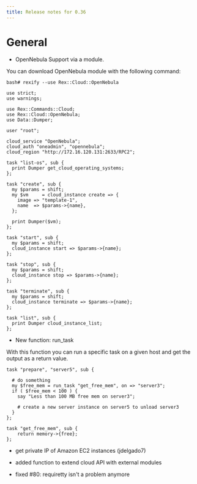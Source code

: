 ```yaml
---
title: Release notes for 0.36
---
```


# General

-   OpenNebula Support via a module.

You can download OpenNebula module with the following command:

    bash# rexify --use Rex::Cloud::OpenNebula

    use strict;
    use warnings;

    use Rex::Commands::Cloud;
    use Rex::Cloud::OpenNebula;
    use Data::Dumper;

    user "root";

    cloud_service "OpenNebula";
    cloud_auth "oneadmin", "opennebula";
    cloud_region "http://172.16.120.131:2633/RPC2";

    task "list-os", sub {
      print Dumper get_cloud_operating_systems;
    };

    task "create", sub {
      my $params = shift;
      my $vm     = cloud_instance create => {
        image => "template-1",
        name  => $params->{name},
      };

      print Dumper($vm);
    };

    task "start", sub {
      my $params = shift;
      cloud_instance start => $params->{name};
    };

    task "stop", sub {
      my $params = shift;
      cloud_instance stop => $params->{name};
    };

    task "terminate", sub {
      my $params = shift;
      cloud_instance terminate => $params->{name};
    };

    task "list", sub {
      print Dumper cloud_instance_list;
    };

-   New function: run\_task

With this function you can run a specific task on a given host and get the output as a return value.

    task "prepare", "server5", sub {

      # do something
      my $free_mem = run_task "get_free_mem", on => "server3";
      if ( $free_mem < 100 ) {
        say "Less than 100 MB free mem on server3";

        # create a new server instance on server5 to unload server3
      }
    };

    task "get_free_mem", sub {
        return memory->{free};
    };

-   get private IP of Amazon EC2 instances (jdelgado7)

-   added function to extend cloud API with external modules

-   fixed \#80: requiretty isn't a problem anymore


